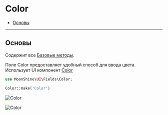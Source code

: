 # Color

- [Основы](#basics)

---

<a name="basics"></a>
## Основы

Содержит все [Базовые методы](/docs/{{version}}/fields/basic-methods.md).

Поле Color предоставляет удобный способ для ввода цвета. </br>
Использует UI компонент [Color](/docs/{{version}}/components/color.md)

```php
use MoonShine\UI\Fields\Color; 

Color::make('Color')
```

![Color](https://raw.githubusercontent.com/moonshine-software/doc/3.x/resources/screenshots/color.png)

![Color](https://raw.githubusercontent.com/moonshine-software/doc/3.x/resources/screenshots/color_dark.png)
